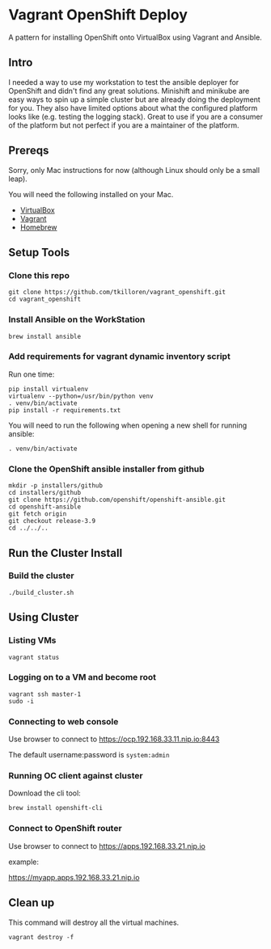 Vagrant OpenShift Deploy
========================

A pattern for installing OpenShift onto VirtualBox using Vagrant and Ansible.

Intro
-----

I needed a way to use my workstation to test the ansible deployer for OpenShift and didn't find any great solutions.
Minishift and minikube are easy ways to spin up a simple cluster but are already doing the deployment for you.  They also have limited options about what the configured platform looks like (e.g. testing the logging stack).  Great to use if you are a consumer of the platform but not perfect if you are a maintainer of the platform.


Prereqs
-------

Sorry, only Mac instructions for now (although Linux should only be a small leap).

You will need the following installed on your Mac.
* [VirtualBox](https://www.virtualbox.org)
* [Vagrant](https://www.vagrantup.com)
* [Homebrew](https://brew.sh)


Setup Tools
-----------

### Clone this repo

```shell
git clone https://github.com/tkilloren/vagrant_openshift.git
cd vagrant_openshift
```

### Install Ansible on the WorkStation

```shell
brew install ansible
```

### Add requirements for vagrant dynamic inventory script

Run one time:
```shell
pip install virtualenv
virtualenv --python=/usr/bin/python venv
. venv/bin/activate
pip install -r requirements.txt
```

You will need to run the following when opening a new shell for running ansible:
```shell
. venv/bin/activate
```

### Clone the OpenShift ansible installer from github

```shell
mkdir -p installers/github
cd installers/github
git clone https://github.com/openshift/openshift-ansible.git
cd openshift-ansible
git fetch origin
git checkout release-3.9
cd ../../..
```


Run the Cluster Install
-----------------------

### Build the cluster

```shell
./build_cluster.sh
```

Using Cluster
------------

### Listing VMs
```shell
vagrant status
```


### Logging on to a VM and become root

```shell
vagrant ssh master-1
sudo -i
```

### Connecting to web console

Use browser to connect to https://ocp.192.168.33.11.nip.io:8443

The default username:password is <code>system:admin</code>

### Running OC client against cluster

Download the cli tool:
```shell
brew install openshift-cli
```

### Connect to OpenShift router

Use browser to connect to https://apps.192.168.33.21.nip.io

example:

https://myapp.apps.192.168.33.21.nip.io


Clean up
--------

This command will destroy all the virtual machines.
```shell
vagrant destroy -f
```
